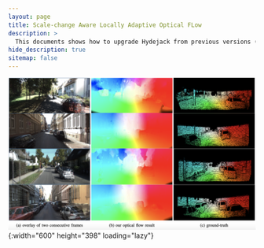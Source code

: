 ```yaml
---
layout: page
title: Scale-change Aware Locally Adaptive Optical FLow
description: >
  This documents shows how to upgrade Hydejack from previous versions (v5) in a step-by-step manner.
hide_description: true
sitemap: false
---
```


![SALAO](../assets/img/docs/salao.png){:width="600" height="398" loading="lazy"}
